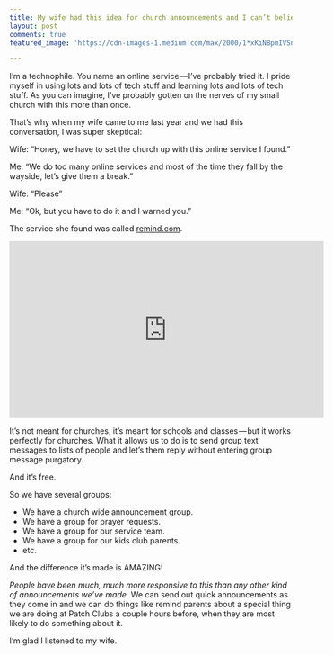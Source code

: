 ```yaml
---
title: My wife had this idea for church announcements and I can’t believe the difference it’s made.
layout: post
comments: true
featured_image: 'https://cdn-images-1.medium.com/max/2000/1*xKiNBpmIVSn241CUxKhnmA.png'

---
```


I’m a technophile. You name an online service — I’ve probably tried it. I pride myself in using lots and lots of tech stuff and learning lots and lots of tech stuff. As you can imagine, I’ve probably gotten on the nerves of my small church with this more than once.

That’s why when my wife came to me last year and we had this conversation, I was super skeptical:

Wife: “Honey, we have to set the church up with this online service I found.”

Me: “We do too many online services and most of the time they fall by the wayside, let’s give them a break.”

Wife: “Please”

Me: “Ok, but you have to do it and I warned you.”

The service she found was called [remind.com](https://www.remind.com/).

<iframe width="560" height="315" src="https://www.youtube.com/embed/ya-Ft2BMNnQ" frameborder="0" allowfullscreen></iframe>

It’s not meant for churches, it’s meant for schools and classes — but it works perfectly for churches. What it allows us to do is to send group text messages to lists of people and let’s them reply without entering group message purgatory.

And it’s free.

So we have several groups:

* We have a church wide announcement group.
* We have a group for prayer requests.
* We have a group for our service team.
* We have a group for our kids club parents.
* etc.

And the difference it’s made is AMAZING!

*People have been much, much more responsive to this than any other kind of announcements we’ve made.* We can send out quick announcements as they come in and we can do things like remind parents about a special thing we are doing at Patch Clubs a couple hours before, when they are most likely to do something about it.

I’m glad I listened to my wife.


